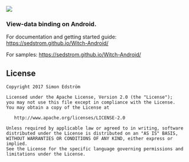 ![](https://cdn.rawgit.com/sedstrom/Witch-Android/master/docs/assets/img/logo-icon-font.svg)

### View-data binding on Android.

For documentation and getting started guide:
https://sedstrom.github.io/Witch-Android/

For samples:
https://sedstrom.github.io/Witch-Android/

License
-------

    Copyright 2017 Simon Edström

    Licensed under the Apache License, Version 2.0 (the "License");
    you may not use this file except in compliance with the License.
    You may obtain a copy of the License at

       http://www.apache.org/licenses/LICENSE-2.0

    Unless required by applicable law or agreed to in writing, software
    distributed under the License is distributed on an "AS IS" BASIS,
    WITHOUT WARRANTIES OR CONDITIONS OF ANY KIND, either express or implied.
    See the License for the specific language governing permissions and
    limitations under the License.
